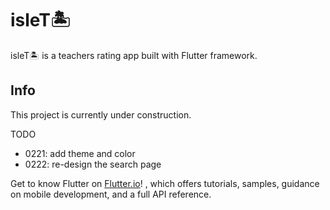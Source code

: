 # isleT🏝️

isleT🏝️ is a teachers rating app built with Flutter framework.

## Info

This project is currently under construction.

TODO
- 0221: add theme and color 
- 0222: re-design the search page

Get to know Flutter on
[Flutter.io](https://flutter.dev/)! , which offers tutorials,
samples, guidance on mobile development, and a full API reference.
